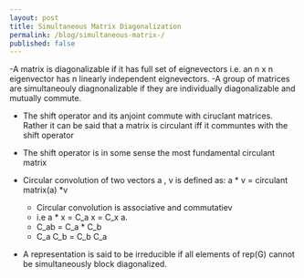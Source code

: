 ```yaml
---
layout: post
title: Simultaneous Matrix Diagonalization
permalink: /blog/simultaneous-matrix-/
published: false
---
```


-A matrix is diagonalizable if it has full set of eignevectors i.e. an n x n eigenvector has n linearly independent eignevectors.
-A group of matrices are simultaneouly diagnonalizable if they are individually diagonalizable and mutually commute.
- The shift operator and its anjoint commute with ciruclant matrices. Rather it can be said that a matrix is circulant iff it communtes with the shift operator
- The shift operator is in some sense the most fundamental circulant matrix
- Circular convolution of two vectors a , v is defined as:
  a * v = circulant matrix(a) *v
  -  Circular convolution is associative and commutatiev
  -  i.e a * x = C_a  x = C_x a.
  -  C_ab =  C_a * C_b
  -  C_a C_b = C_b C_a

- A representation is said to be irreducible if all elements of rep(G)
cannot be simultaneously block diagonalized.
